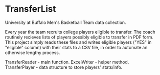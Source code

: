# TransferList

University at Buffalo Men's Basketball Team data collection.

Every year the team recruits college players eligible to transfer. The coach routinely recieves lists of players possibly eligible to transfer in PDF form. This project simply reads these files and writes eligible players ("YES" in "eligible" column)  with their stats to a CSV file, in order to automate an otherwise lengthy process.

TransferReader - main function.
ExcelWriter - helper method.
TransferPlayer - data structure to store players' stats/info.
